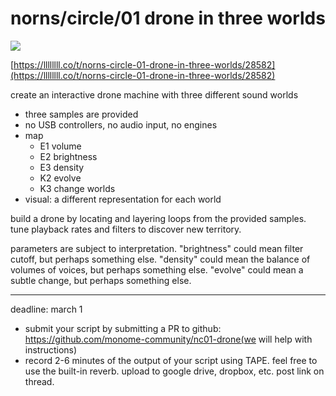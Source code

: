 # norns/circle/01 drone in three worlds

![](https://github.com/monome-community/nc01-drone/raw/master/lib/nc.jpg)

[https://llllllll.co/t/norns-circle-01-drone-in-three-worlds/28582](https://llllllll.co/t/norns-circle-01-drone-in-three-worlds/28582)

create an interactive drone machine with three different sound worlds

- three samples are provided
- no USB controllers, no audio input, no engines
- map
   - E1 volume
   - E2 brightness
   - E3 density
   - K2 evolve
   - K3 change worlds
- visual: a different representation for each world

build a drone by locating and layering loops from the provided samples. tune playback rates and filters to discover new territory.

parameters are subject to interpretation. "brightness" could mean filter cutoff, but perhaps something else. "density" could mean the balance of volumes of voices, but perhaps something else. "evolve" could mean a subtle change, but perhaps something else.

---

deadline: march 1

- submit your script by submitting a PR to github: https://github.com/monome-community/nc01-drone(we will help with instructions)
- record 2-6 minutes of the output of your script using TAPE. feel free to use the built-in reverb. upload to google drive, dropbox, etc. post link on thread.

